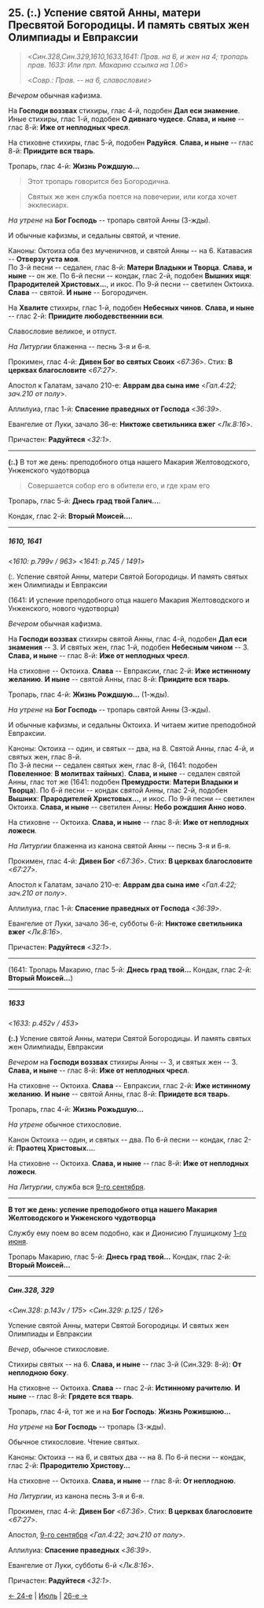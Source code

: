 
## 25. (:.) Успение святой Анны, матери Пресвятой Богородицы. И память святых жен Олимпиады и Евпраксии

> <*Син.328,Син.329,1610,1633,1641: Прав. на 6, и жен на 4; тропарь прав. 1633: Или прп. Макарию ссылка на 1.06*>
>
> <*Совр.: Прав. -- на 6, славословие*>

*Вечером* обычная кафизма. 

На **Господи воззвах** стихиры, глас 4-й, подобен **Дал еси знамение**. 
Иные стихиры, глас 1-й, подобен **О дивнаго чудесе**. 
**Слава, и ныне** -- глас 8-й: **Иже от неплодных чресл**. 

На стиховне стихиры, глас 5-й, подобен **Радуйся**. 
**Слава, и ныне** -- глас 8-й: **Приидите вся тварь**. 

Тропарь, глас 4-й: **Жизнь Рождшую...** 

> Этот тропарь говорится без Богородична.

> Святых же жен служба поется на повечерии, или когда хочет экклесиарх. 

*На утрене* на **Бог Господь** -- тропарь святой Анны (3-жды). 

И обычные кафизмы, и седальны святой, и чтение. 

Каноны: Октоиха оба без мученичнов, и святой Анны -- на 6. 
Катавасия -- **Отверзу уста моя**.  
По 3-й песни -- седален, глас 8-й: **Матери Владыки и Творца**. **Слава, и ныне** -- он же.
По 6-й песни -- кондак, глас 2-й, подобен **Вышних ищя**: **Прародителей Христовых...**, и икос. 
По 9-й песни -- светилен Октоиха. **Слава** -- святой. **И ныне** -- Богородичен. 

На **Хвалите** стихиры, глас 1-й, подобен **Небесных чинов**. 
**Слава, и ныне** -- глас 2-й: **Приидите любодевственнии вси**. 

Славословие великое, и отпуст.  

*На Литургии* блаженна -- песнь 3-я и 6-я.

Прокимен, глас 4-й: **Дивен Бог во святых Своих** <*67:36*>. 
Стих: **В церквах благословите** <*67:27*>.

Апостол к Галатам, зачало 210-е: **Авррам два сына име** <*Гал.4:22; зач.210 от полу*>.

Аллилуиа, глас 1-й: **Спасение праведных от Господа** <*36:39*>.

Евангелие от Луки, зачало 36-е: **Никтоже светильника вжег** <*Лк.8:16*>.

Причастен: **Радуйтеся** <*32:1*>.

---

**(:.)** В тот же день: преподобного отца нашего Макария Желтоводского, Унженского чудотворца

> Совершается собор его в обители его, и где храм его

Тропарь, глас 5-й: **Днесь град твой Галич...**.

Кондак, глас 2-й: **Вторый Моисей...**.

---

##### 1610, 1641

<*1610: p.799v / 963*>
<*1641: p.745 / 1491*>

(:. Успение святой Анны, матери Святой Богородицы. И память святых жен Олимпиады и Евпраксии

(1641: И успение преподобного отца нашего Макария Желтоводского и Унженского, нового чудотворца)

*Вечером* обычная кафизма.

На **Господи воззвах** стихиры святой Анны, глас 4-й, подобен **Дал еси знамения** -- 3.
И святых жен, глас 1-й, подобен **Небесным чином** -- 3.
**Слава, и ныне** -- глас 8-й: **Иже от неплодных чресл**.

На стиховне -- Октоиха. 
**Слава** -- Евпраксии, глас 2-й: **Иже истинному желанию**.
**И ныне** -- святой Анны, глас 8-й: **Приидите вся тварь**.

Тропарь, глас 4-й: **Жизнь Рождшую...** (1-жды).

*На утрене* на **Бог Господь** -- тропарь святой Анны (3-жды).

И обычные кафизмы, и седальны Октоиха. 
И читаем житие преподобной Евпраксии.

Каноны: Октоиха -- один, и святых -- два, на 8. Святой Анны, глас 4-й, и святых жен, глас 8-й.  
По 3-й песни -- седален святых жен, глас 8-й, (1641: подобен **Повеленное**: **В молитвах тайных**). 
**Слава, и ныне** -- седален святой Анны, глас тот же (1641: подобен **Премудрости**: **Матери Владыки и Творца**).
По 6-й песни -- кондак святой Анны, глас 2-й, подобен **Вышних**: **Прародителей Христовых...**, и икос.
По 9-й песни -- светилен Октоиха. **Слава, и ныне** -- светилен Анны: **Небо рождшия Анно ново**.

На стиховне -- Октоиха. 
**Слава, и ныне** -- глас 8-й: **Иже от неплодных ложесн**.

*На Литургии* блаженна из канона святой Анны -- песнь 3-я и 6-я.

Прокимен, глас 4-й: **Дивен Бог** <*67:36*>. 
Стих: **В церквах благословите** <*67:27*>.

Апостол к Галатам, зачало 210-е: **Авррам два сына име** <*Гал.4:22; зач.210 от полу*>.

Аллилуиа, глас 1-й: **Спасение праведных от Господа** <*36:39*>.

Евангелие от Луки, зачало 36-е, субботы 6-й: **Никтоже светильника вжег** <*Лк.8:16*>.

Причастен: **Радуйтеся** <*32:1*>.

---

(1641: Тропарь Макарию, глас 5-й: **Днесь град твой...** Кондак, глас 2-й: **Вторый Моисей...**)

---

##### 1633

<*1633: p.452v / 453*>

**(:.)** Успение святой Анны, матери Святой Богородицы. 
И память святых жен Олимпиады, Евпраксии

*Вечером* на **Господи воззвах** стихиры Анны -- 3, и святых жен -- 3. 
**Слава, и ныне** -- глас 8-й: **Иже от неплодных чресл**. 

На стиховне -- Октоиха. 
**Слава** -- Евпраксии, глас 2-й: **Иже истинному желанию**.
**И ныне** -- святой Анны, глас 8-й: **Приидете вся тварь**.

Тропарь, глас 4-й: **Жизнь Рожьдшую...**

*На утрене* обычное стихословие.   

Канон Октоиха -- один, и святых -- два.
По 6-й песни -- кондак, глас 2-й: **Праотец Христовых...**.

На стиховне -- Октоиха. 
**Слава, и ныне** -- глас 8-й: **Иже от неплодных ложесн**.

*На Литургии*, служба вся [9-го сентября](../09_september/09_09_SAB.ru.md).

---

**В тот же день: успение преподобного отца нашего Макария Желтоводского и Унженского чудотворца**

Службу ему поем во всем подобно, как и Дионисию Глушицкому [1-го июня](06_01_SAB.ru.md#1633). 

Тропарь Макарию, глас 5-й: **Днесь град твой...** 
Кондак, глас 2-й: **Вторый Моисей...**

---

##### Син.328, 329

<*Син.328: p.143v / 175*>
<*Син.329: p.125 / 126*>

Успение святой Анны, матери Святой Богородицы. 
И святых жен Олимпиады и Евпраксии

*Вечер*, обычное стихословие. 

Стихиры святых -- на 6. 
**Слава, и ныне** -- глас 3-й (Син.329: 8-й): **От неплодною боку**. 

На стиховне -- Октоиха. 
**Слава** -- глас 2-й: **Истинному рачителю**. 
**И ныне** -- глас 8-й: **Грядете вся тварь**.

Тропарь, глас 4-й, тот же и на **Бог Господь**: **Жизнь Рожившюю...** 

*На утрене* на **Бог Господь** -- тропарь (3-жды). 

Обычное стихословие. 
Чтение святых.  

Каноны: Октоиха -- на 6, и святых два -- на 8. 
По 6-й песни -- кондак, глас 2-й: **Прародителю Христову...** 

На стиховне -- Октоиха. 
**Слава, и ныне** -- глас 8-й: **От неплодною**.  

*На Литургии*, из канона песнь 3-я и 6-я. 

Прокимен, глас 4-й: **Дивен Бог** <*67:36*>. 
Стих: **В церквах благословите** <*67:27*>.

Апостол, [9-го сентября](../09_september/09_09_SAB.ru.md) <*Гал.4:22; зач.210 от полу*>.

Аллилуиа: **Спасение праведных** <*36:39*>.

Евангелие от Луки, субботы 6-й <*Лк.8:16*>.

Причастен: **Радуйтеся** <*32:1*>.

[← 24-е](07_24_SAB.ru.md) | [Июль](README.md#25-й) | [26-е →](07_26_SAB.ru.md)
